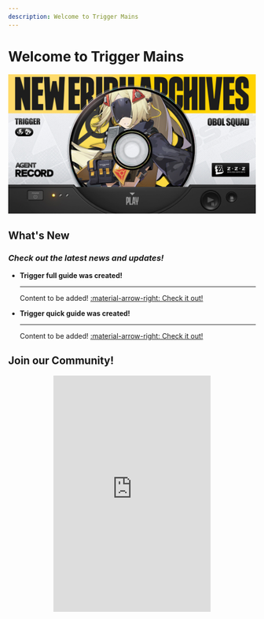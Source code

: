 ```yaml
---
description: Welcome to Trigger Mains
---
```


# Welcome to Trigger Mains

![Trigger drip marketing](assets/images/guides/trigger/drip.jpg)

## What's New

### _Check out the latest news and updates!_

<div class="grid cards" markdown>

- **Trigger full guide was created!**

  ---

  Content to be added!
  [:material-arrow-right: Check it out!](guides/trigger/full.md)

- **Trigger quick guide was created!**

  ---

  Content to be added!
  [:material-arrow-right: Check it out!](guides/trigger/quick.md)

</div>

## Join our Community!

<center>
    <iframe src="https://discord.com/widget?id=1292899450754302024&theme=dark" title="discord.gg/4hpNUWYJ7H" footer="Come hangout with us!" width="320" height="480" allowtransparency="true" frameborder="0" sandbox="allow-popups allow-popups-to-escape-sandbox allow-same-origin allow-scripts"></iframe>
</center>